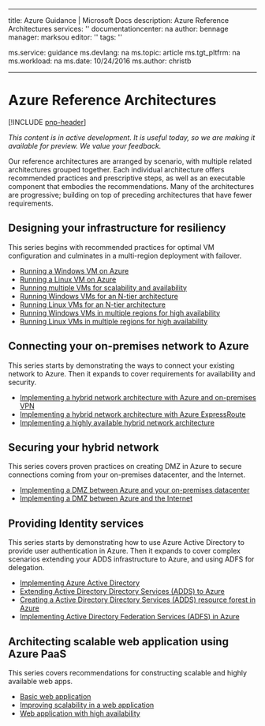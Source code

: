 
---
title: Azure Guidance | Microsoft Docs
description: Azure Reference Architectures
services: ''
documentationcenter: na
author: bennage
manager: marksou
editor: ''
tags: ''

ms.service: guidance
ms.devlang: na
ms.topic: article
ms.tgt_pltfrm: na
ms.workload: na
ms.date: 10/24/2016
ms.author: christb

---
# Azure Reference Architectures
[!INCLUDE [pnp-header](../../includes/guidance-pnp-header-include.md)]

*This content is in active development. It is useful today, so we are making it available for preview. We value your feedback.*

Our reference architectures are arranged by scenario, with multiple related architectures grouped together.
Each individual architecture offers recommended practices and prescriptive steps, as well as an executable component that embodies the recommendations.
Many of the architectures are progressive; building on top of preceding architectures that have fewer requirements.

## Designing your infrastructure for resiliency
This series begins with recommended practices for optimal VM configuration and culminates in a multi-region deployment with failover.

* [Running a Windows VM on Azure](guidance-compute-single-vm.md)
* [Running a Linux VM on Azure](guidance-compute-single-vm-linux.md)
* [Running multiple VMs for scalability and availability](guidance-compute-multi-vm.md)
* [Running Windows VMs for an N-tier architecture](guidance-compute-n-tier-vm.md)
* [Running Linux VMs for an N-tier architecture](guidance-compute-n-tier-vm-linux.md)
* [Running Windows VMs in multiple regions for high availability](guidance-compute-multiple-datacenters.md)
* [Running Linux VMs in multiple regions for high availability](guidance-compute-multiple-datacenters-linux.md)

## Connecting your on-premises network to Azure
This series starts by demonstrating the ways to connect your existing network to Azure. Then it expands to cover requirements for availability and security.

* [Implementing a hybrid network architecture with Azure and on-premises VPN](guidance-hybrid-network-vpn.md)
* [Implementing a hybrid network architecture with Azure ExpressRoute](guidance-hybrid-network-expressroute.md)
* [Implementing a highly available hybrid network architecture](guidance-hybrid-network-expressroute-vpn-failover.md)

## Securing your hybrid network
This series covers proven practices on creating DMZ in Azure to secure connections coming from your on-premises datacenter, and the Internet.

* [Implementing a DMZ between Azure and your on-premises datacenter](guidance-iaas-ra-secure-vnet-hybrid.md)
* [Implementing a DMZ between Azure and the Internet](guidance-iaas-ra-secure-vnet-dmz.md)

## Providing Identity services
This series starts by demonstrating how to use Azure Active Directory to provide user authentication in Azure. Then it expands to cover complex scenarios extending your ADDS infrastructure to Azure, and using ADFS for delegation.

* [Implementing Azure Active Directory](guidance-identity-aad.md)
* [Extending Active Directory Directory Services (ADDS) to Azure](guidance-identity-adds-extend-domain.md)
* [Creating a Active Directory Directory Services (ADDS) resource forest in Azure](guidance-identity-adds-resource-forest.md)
* [Implementing Active Directory Federation Services (ADFS) in Azure](guidance-identity-adfs.md)

## Architecting scalable web application using Azure PaaS
This series covers recommendations for constructing scalable and highly available web apps. 

* [Basic web application](guidance-web-apps-basic.md)
* [Improving scalability in a web application](guidance-web-apps-scalability.md)
* [Web application with high availability](guidance-web-apps-multi-region.md)

